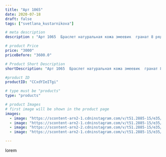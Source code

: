 ```yaml
---
title: "Арт 1065"
date: 2020-07-18
draft: false
tags: ["svetlana_kustarnikova"]

# meta description
description : "Арт 1065  Браслет натуральная кожа змеевик  гранат 8 рядов"

# product Price
price: "3000"
priceBefore: "3600.0"

# Product Short Description
shortDescription: "Арт 1065  Браслет натуральная кожа змеевик  гранат 8 рядов"

#product ID
productID: "CCxdYIeITgi"

# type must be "products"
type: "products"

# product Images
# first image will be shown in the product page
images:
  - image: "https://scontent-arn2-1.cdninstagram.com/v/t51.2885-15/e35/109125350_2578548139051866_4173316460304211851_n.jpg?se=7&tp=1&_nc_ht=scontent-arn2-1.cdninstagram.com&_nc_cat=106&_nc_ohc=Tb5mmiDtjHAAX9dbR8e&oh=f9d53b7fcd4035c18386eeff6a08a383&oe=606B5267&ig_cache_key=MjM1NTc5MzI3MzQ4MTgwMDc2MQ%3D%3D.2"
  - image: "https://scontent-arn2-1.cdninstagram.com/v/t51.2885-15/e35/108165047_217446742785477_2973672775311881366_n.jpg?se=7&tp=1&_nc_ht=scontent-arn2-1.cdninstagram.com&_nc_cat=109&_nc_ohc=iuctmun5HdgAX8gZTap&oh=df5145ce7340d4f4009f75eed84b6bca&oe=606A9F45&ig_cache_key=MjM1NTc5MzI3MzQ5MDE2MjU3MQ%3D%3D.2"
  - image: "https://scontent-arn2-2.cdninstagram.com/v/t51.2885-15/e35/108999382_737597877001548_5887716488968086396_n.jpg?se=8&tp=1&_nc_ht=scontent-arn2-2.cdninstagram.com&_nc_cat=100&_nc_ohc=ztvDdDKLWvQAX_8f9cH&oh=c4827ead2c2082aec721c64aa06c6bb5&oe=606CBBC6&ig_cache_key=MjM1NTc5MzI3MzQ5MDE3MzQ2NQ%3D%3D.2"
  - image: "https://scontent-arn2-1.cdninstagram.com/v/t51.2885-15/e35/108852451_281128439840183_2621003026178019860_n.jpg?tp=1&_nc_ht=scontent-arn2-1.cdninstagram.com&_nc_cat=111&_nc_ohc=O1OwrQ471EAAX9WYgyz&oh=47ecd37ce80744ec044115681f468329&oe=606AAB18&ig_cache_key=MjM1NTc5MzI3MzUwNjk5NjQ4MQ%3D%3D.2"

---
```

lorem
